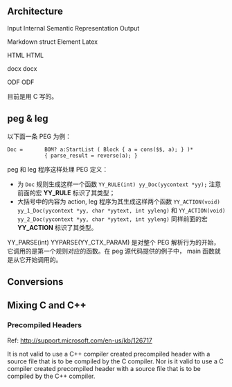 ## Architecture

Input                                       Internal Semantic Representation                       Output
																                   
Markdown                               struct Element                                                   Latex
																                   
HTML                                                                                                               HTML
																                   
docx                                                                                                                 docx

ODF                                                                                                                  ODF


目前是用 C 写的。


## peg & leg

以下面一条 PEG 为例：

``` 
Doc =       BOM? a:StartList ( Block { a = cons($$, a); } )*
            { parse_result = reverse(a); }
```

peg 和 leg 程序这样处理 PEG 定义：

- 为 `Doc` 规则生成这样一个函数 `YY_RULE(int) yy_Doc(yycontext *yy);` 注意前面的宏 **YY_RULE** 标识了其类型；
- 大括号中的内容为 action, leg 程序为其生成这样两个函数 `YY_ACTION(void) yy_1_Doc(yycontext *yy, char *yytext, int yyleng)` 和 `YY_ACTION(void) yy_2_Doc(yycontext *yy, char *yytext, int yyleng)` 同样前面的宏 **YY_ACTION** 标识了其类型。

YY_PARSE(int) YYPARSE(YY_CTX_PARAM) 是对整个 PEG 解析行为的开始，它调用的是第一个规则对应的函数。在 peg 源代码提供的例子中， main 函数就是从它开始调用的。

## Conversions




## Mixing C and C++

### Precompiled Headers

Ref: http://support.microsoft.com/en-us/kb/126717

It is not valid to use a C++ compiler created precompiled header with a source file that is to be compiled by the C compiler. Nor is it valid to use a C compiler created precompiled header with a source file that is to be compiled by the C++ compiler.

